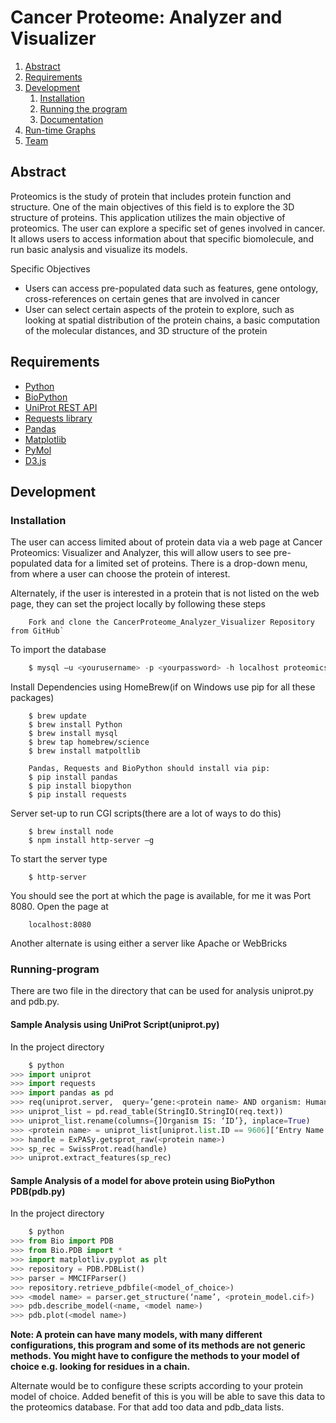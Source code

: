 # Cancer Proteome: Analyzer and Visualizer

1. [Abstract](#abstract)
1. [Requirements](#requirements)
1. [Development](#development)
    1. [Installation](#installation)
    2. [Running the program](#running-program)
    3. [Documentation](#documentation)
1. [Run-time Graphs](#graphs)
1. [Team](#team)

## Abstract
Proteomics is the study of protein that includes protein function and structure. One of the main objectives of this field is to explore the 3D structure of proteins. This application utilizes the main objective of proteomics. The user can explore a specific set of genes involved in cancer.  It allows users to access information about that specific biomolecule, and run basic analysis and visualize its models.

Specific Objectives
-   Users can access pre-populated data such as features, gene ontology, cross-references on certain genes that are involved in cancer
-   User can select certain aspects of the protein to explore, such as looking at spatial distribution of the protein chains, a basic computation of the molecular distances, and 3D structure of the protein

## Requirements
- [Python](https://www.python.org/download/releases)
- [BioPython](http://biopython.org//wiki/Biopython)
- [UniProt REST API](http://www.uniprot.org/help/programmatic_access)
- [Requests library](http://docs.python-requests.org/en/master/)
- [Pandas](http://pandas.pydata.org/)
- [Matplotlib](https://matplotlib.org/)
- [PyMol](https://www.pymol.org/)
- [D3.js](https://d3js.org/)

## Development

### Installation

The user can access limited about of protein data via a web page at Cancer Proteomics: Visualizer and Analyzer, this will allow users to see pre-populated data for a limited set of proteins. There is a drop-down menu, from where a user can choose the protein of interest.

Alternately, if the user is interested in a protein that is not listed on the web page, they can set the project locally by following these steps 
```
    Fork and clone the CancerProteome_Analyzer_Visualizer Repository from GitHub`
```
To import the database
```sql
    $ mysql –u <yourusername> -p <yourpassword> -h localhost proteomics < proteomics.sql
```
Install Dependencies using HomeBrew(if on Windows use pip for all these packages)
```
    $ brew update
    $ brew install Python
    $ brew install mysql
    $ brew tap homebrew/science
    $ brew install matpoltlib

    Pandas, Requests and BioPython should install via pip:
    $ pip install pandas
    $ pip install biopython
    $ pip install requests
```
Server set-up to run CGI scripts(there are a lot of ways to do this)
```
    $ brew install node
    $ npm install http-server –g
```
To start the server type
```
    $ http-server
```
You should see the port at which the page is available, for me it was Port 8080. Open the page at
```
    localhost:8080
```
Another alternate is using either a server like Apache or WebBricks

### Running-program

There are two file in the directory that can be used for analysis uniprot.py and pdb.py.

#### Sample Analysis using UniProt Script(uniprot.py)
In the project directory
```python
    $ python
>>> import uniprot
>>> import requests
>>> import pandas as pd
>>> req(uniprot.server,  query=’gene:<protein name> AND organism: Human’ AND reviewed:yes’)
>>> uniprot_list = pd.read_table(StringIO.StringIO(req.text))
>>> uniprot_list.rename(columns={]Organism IS: ‘ID’}, inplace=True)
>>> <protein name> = uniprot_list[uniprot.list.ID == 9606][‘Entry Name’].tolist()[0]
>>> handle = ExPASy.getsprot_raw(<protein name>)
>>> sp_rec = SwissProt.read(handle)
>>> uniprot.extract_features(sp_rec)
```
#### Sample Analysis of a model for above protein using BioPython PDB(pdb.py)
In the project directory

```python
    $ python
>>> from Bio import PDB
>>> from Bio.PDB import *
>>> import matplotliv.pyplot as plt
>>> repository = PDB.PDBList()
>>> parser = MMCIFParser()
>>> repository.retrieve_pdbfile(<model_of_choice>)
>>> <model name> = parser.get_structure(‘name’, <protein_model.cif>)
>>> pdb.describe_model(<name, <model name>)
>>> pdb.plot(<model name>)
```
**Note: A protein can have many models, with many different configurations, this program 
and some of its methods are not generic methods. You might have to configure the methods to your model of choice e.g. looking for residues in a chain.**

Alternate would be to configure these scripts according to your protein model of choice. Added benefit of this is you will be able to save this data to the proteomics database. For that add too data and pdb_data lists.



